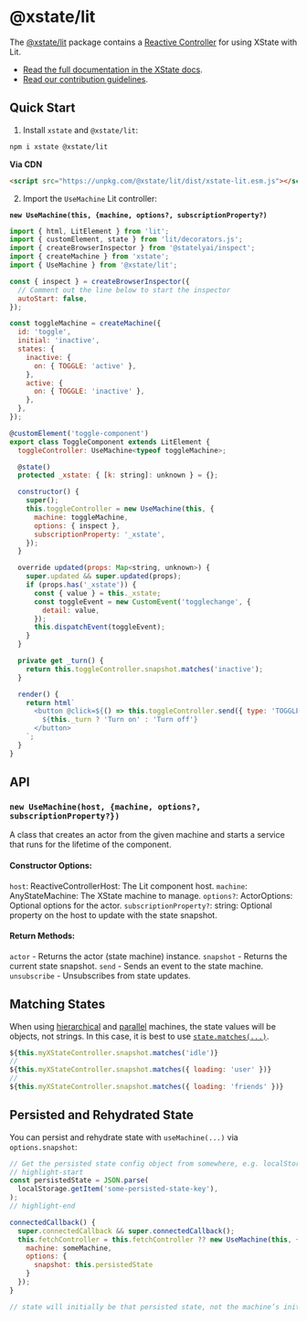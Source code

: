 # @xstate/lit

The [@xstate/lit](https://github.com/lit/lit) package contains a [Reactive Controller](https://lit.dev/docs/composition/controllers/) for using XState with Lit.

- [Read the full documentation in the XState docs](https://stately.ai/docs/xstate-lit/).
- [Read our contribution guidelines](https://github.com/statelyai/xstate/blob/main/CONTRIBUTING.md).

## Quick Start

1. Install `xstate` and `@xstate/lit`:

```bash
npm i xstate @xstate/lit
```

**Via CDN**

```html
<script src="https://unpkg.com/@xstate/lit/dist/xstate-lit.esm.js"></script>
```

2. Import the `UseMachine` Lit controller:

**`new UseMachine(this, {machine, options?, subscriptionProperty?)`**

```js
import { html, LitElement } from 'lit';
import { customElement, state } from 'lit/decorators.js';
import { createBrowserInspector } from '@statelyai/inspect';
import { createMachine } from 'xstate';
import { UseMachine } from '@xstate/lit';

const { inspect } = createBrowserInspector({
  // Comment out the line below to start the inspector
  autoStart: false,
});

const toggleMachine = createMachine({
  id: 'toggle',
  initial: 'inactive',
  states: {
    inactive: {
      on: { TOGGLE: 'active' },
    },
    active: {
      on: { TOGGLE: 'inactive' },
    },
  },
});

@customElement('toggle-component')
export class ToggleComponent extends LitElement {
  toggleController: UseMachine<typeof toggleMachine>;

  @state()
  protected _xstate: { [k: string]: unknown } = {};

  constructor() {
    super();
    this.toggleController = new UseMachine(this, {
      machine: toggleMachine,
      options: { inspect },
      subscriptionProperty: '_xstate',
    });
  }

  override updated(props: Map<string, unknown>) {
    super.updated && super.updated(props);
    if (props.has('_xstate')) {
      const { value } = this._xstate;
      const toggleEvent = new CustomEvent('togglechange', {
        detail: value,
      });
      this.dispatchEvent(toggleEvent);
    }
  }

  private get _turn() {
    return this.toggleController.snapshot.matches('inactive');
  }

  render() {
    return html`
      <button @click=${() => this.toggleController.send({ type: 'TOGGLE' })}>
        ${this._turn ? 'Turn on' : 'Turn off'}
      </button>
    `;
  }
}
```

## API

### `new UseMachine(host, {machine, options?, subscriptionProperty?})`

A class that creates an actor from the given machine and starts a service that runs for the lifetime of the component.

#### Constructor Options:

`host`: ReactiveControllerHost: The Lit component host.
`machine`: AnyStateMachine: The XState machine to manage.
`options?`: ActorOptions<TMachine>: Optional options for the actor.
`subscriptionProperty?`: string: Optional property on the host to update with the state snapshot.

#### Return Methods:

`actor` - Returns the actor (state machine) instance.
`snapshot` - Returns the current state snapshot.
`send` - Sends an event to the state machine.
`unsubscribe` - Unsubscribes from state updates.

## Matching States

When using [hierarchical](https://xstate.js.org/docs/guides/hierarchical.html) and [parallel](https://xstate.js.org/docs/guides/parallel.html) machines, the state values will be objects, not strings. In this case, it is best to use [`state.matches(...)`](https://xstate.js.org/docs/guides/states.html#state-methods-and-properties).

```js
${this.myXStateController.snapshot.matches('idle')}
//
${this.myXStateController.snapshot.matches({ loading: 'user' })}
//
${this.myXStateController.snapshot.matches({ loading: 'friends' })}
```

## Persisted and Rehydrated State

You can persist and rehydrate state with `useMachine(...)` via `options.snapshot`:

```js
// Get the persisted state config object from somewhere, e.g. localStorage
// highlight-start
const persistedState = JSON.parse(
  localStorage.getItem('some-persisted-state-key'),
);
// highlight-end

connectedCallback() {
  super.connectedCallback && super.connectedCallback();
  this.fetchController = this.fetchController ?? new UseMachine(this, {
    machine: someMachine,
    options: {
      snapshot: this.persistedState
    }
  });
}

// state will initially be that persisted state, not the machine’s initialState
```
